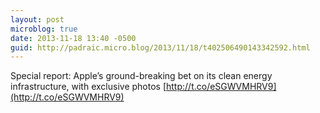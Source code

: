 ```yaml
---
layout: post
microblog: true
date: 2013-11-18 13:40 -0500
guid: http://padraic.micro.blog/2013/11/18/t402506490143342592.html
---
```

Special report: Apple’s ground-breaking bet on its clean energy infrastructure, with exclusive photos [http://t.co/eSGWVMHRV9](http://t.co/eSGWVMHRV9)
